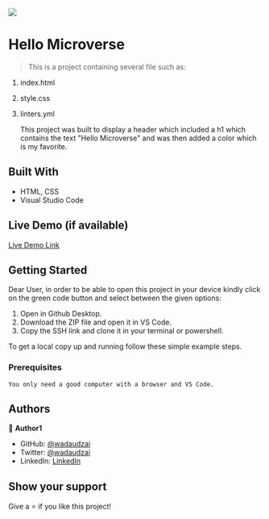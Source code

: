 ![](https://img.shields.io/badge/Microverse-blueviolet)

# Hello Microverse

> This is a project containing several file such as: 
1. index.html
2. style.css
3. linters.yml

    This project was built to display a header which included a h1 which contains the text "Hello Microverse" and was then added a color which is my favorite.


## Built With

- HTML, CSS
- Visual Studio Code

## Live Demo (if available)

[Live Demo Link](https://livedemo.com)


## Getting Started

Dear User, in order to be able to open this project in your device kindly click on the green code button and select between the given options: 
1. Open in Github Desktop.
2. Download the ZIP file and open it in VS Code.
3. Copy the SSH link and clone it in your terminal or powershell.



To get a local copy up and running follow these simple example steps.

### Prerequisites
    You only need a good computer with a browser and VS Code.



## Authors

👤 **Author1**

- GitHub: [@wadaudzai](https://github.com/wadaudzai)
- Twitter: [@wadaudzai](https://twitter.com/wadaudzai)
- LinkedIn: [LinkedIn](https://www.linkedin.com/in/abdulrahman-daudzai-490421234/)


## Show your support

Give a ⭐️ if you like this project!


